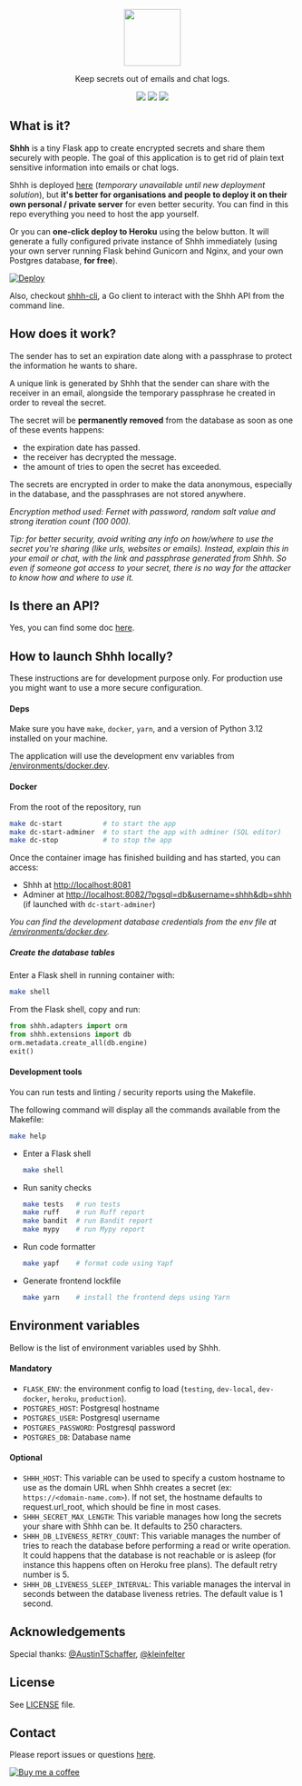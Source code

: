 <p align="center">
  <img width="100px" src="https://github.com/smallwat3r/shhh/blob/master/shhh/static/img/logo.png" />
</p>
<p align="center">Keep secrets out of emails and chat logs.</p>

<p align="center">
  <a href="https://codecov.io/gh/smallwat3r/shhh" rel="nofollow"><img src="https://codecov.io/gh/smallwat3r/shhh/branch/master/graph/badge.svg" style="max-width:100%;"></a>
  <a href="https://codeclimate.com/github/smallwat3r/shhh/maintainability" rel="nofollow"><img src="https://api.codeclimate.com/v1/badges/f7c33b1403dd719407c8/maintainability" style="max-width:100%;"></a>
  <a href="https://github.com/smallwat3r/shhh/blob/master/LICENSE" rel="nofollow"><img src="https://img.shields.io/badge/License-MIT-green.svg" style="max-width:100%;"></a>
</p>

## What is it?

**Shhh** is a tiny Flask app to create encrypted secrets and share 
them securely with people. The goal of this application is to get rid
of plain text sensitive information into emails or chat logs.  

Shhh is deployed [here](https://www.shhh-encrypt.com) (_temporary unavailable
until new deployment solution_), but **it's better for organisations and people 
to deploy it on their own personal / private server** for even better security. 
You can find in this repo everything you need to host the app yourself.  

Or you can **one-click deploy to Heroku** using the below button.
It will generate a fully configured private instance of Shhh 
immediately (using your own server running Flask behind Gunicorn and Nginx, 
and your own Postgres database, **for free**).  

[![Deploy][heroku-shield]][heroku]  

Also, checkout [shhh-cli](https://github.com/smallwat3r/shhh-cli), 
a Go client to interact with the Shhh API from the command line.  

## How does it work?

The sender has to set an expiration date along with a passphrase to
protect the information he wants to share.  

A unique link is generated by Shhh that the sender can share with the
receiver in an email, alongside the temporary passphrase he created
in order to reveal the secret.  

The secret will be **permanently removed** from the database as soon 
as one of these events happens:  

* the expiration date has passed. 
* the receiver has decrypted the message. 
* the amount of tries to open the secret has exceeded. 

The secrets are encrypted in order to make the data anonymous, 
especially in the database, and the passphrases are not stored 
anywhere.  

_Encryption method used: Fernet with password, random salt value and
strong iteration count (100 000)._  

_Tip: for better security, avoid writing any info on how/where to use the secret you're sharing (like urls, websites or emails). Instead, explain this in your email or chat, with the link and passphrase generated from Shhh. So even if someone got access to your secret, there is no way for the attacker to know how and where to use it._

## Is there an API?

Yes, you can find some doc [here](https://app.swaggerhub.com/apis-docs/smallwat3r/shhh-api/1.0.0).  

## How to launch Shhh locally?

These instructions are for development purpose only. For production 
use you might want to use a more secure configuration.

#### Deps

Make sure you have `make`, `docker`, `yarn`, and a version of Python 3.12 installed on your machine.  

The application will use the development env variables from [/environments/docker.dev](https://github.com/smallwat3r/shhh/blob/master/environments/docker.dev).  

#### Docker

From the root of the repository, run

```sh
make dc-start          # to start the app 
make dc-start-adminer  # to start the app with adminer (SQL editor)
make dc-stop           # to stop the app
```

Once the container image has finished building and has started, you 
can access:  

* Shhh at <http://localhost:8081>
* Adminer at <http://localhost:8082/?pgsql=db&username=shhh&db=shhh> (if launched with `dc-start-adminer`)

_You can find the development database credentials from the env file at [/environments/docker.dev](https://github.com/smallwat3r/shhh/blob/master/environments/docker.dev)._

##### Create the database tables

Enter a Flask shell in running container with:
``` sh
make shell
```

From the Flask shell, copy and run:
``` python
from shhh.adapters import orm
from shhh.extensions import db
orm.metadata.create_all(db.engine)
exit()
```

#### Development tools

You can run tests and linting / security reports using the Makefile.  

The following command will display all the commands available from the Makefile:
``` sh
make help
```

* Enter a Flask shell
  ``` sh
  make shell 
  ```

* Run sanity checks
  ```sh
  make tests   # run tests
  make ruff    # run Ruff report
  make bandit  # run Bandit report
  make mypy    # run Mypy report
  ```

* Run code formatter
  ```sh
  make yapf    # format code using Yapf
  ```

* Generate frontend lockfile
  ```sh
  make yarn    # install the frontend deps using Yarn
  ```

## Environment variables

Bellow is the list of environment variables used by Shhh.  

#### Mandatory
* `FLASK_ENV`: the environment config to load (`testing`, `dev-local`, `dev-docker`, `heroku`, `production`).
* `POSTGRES_HOST`: Postgresql hostname
* `POSTGRES_USER`: Postgresql username
* `POSTGRES_PASSWORD`: Postgresql password
* `POSTGRES_DB`: Database name

#### Optional
* `SHHH_HOST`: This variable can be used to specify a custom hostname to use as the
domain URL when Shhh creates a secret (ex: `https://<domain-name.com>`). If not set, the hostname 
defaults to request.url_root, which should be fine in most cases.
* `SHHH_SECRET_MAX_LENGTH`: This variable manages how long the secrets your share with Shhh can 
be. It defaults to 250 characters.
* `SHHH_DB_LIVENESS_RETRY_COUNT`: This variable manages the number of tries to reach the database 
before performing a read or write operation. It could happens that the database is not reachable or is 
asleep (for instance this happens often on Heroku free plans). The default retry number is 5.
* `SHHH_DB_LIVENESS_SLEEP_INTERVAL`: This variable manages the interval in seconds between the database
liveness retries. The default value is 1 second.

## Acknowledgements

Special thanks: [@AustinTSchaffer](https://github.com/AustinTSchaffer), [@kleinfelter](https://github.com/kleinfelter)  

## License

See [LICENSE](https://github.com/smallwat3r/shhh/blob/master/LICENSE) file.  

## Contact

Please report issues or questions 
[here](https://github.com/smallwat3r/shhh/issues).  


[![Buy me a coffee][buymeacoffee-shield]][buymeacoffee]


[buymeacoffee-shield]: https://www.buymeacoffee.com/assets/img/guidelines/download-assets-sm-2.svg
[buymeacoffee]: https://www.buymeacoffee.com/smallwat3r

[heroku-shield]: https://www.herokucdn.com/deploy/button.svg
[heroku]: https://heroku.com/deploy?template=https://github.com/smallwat3r/shhh
